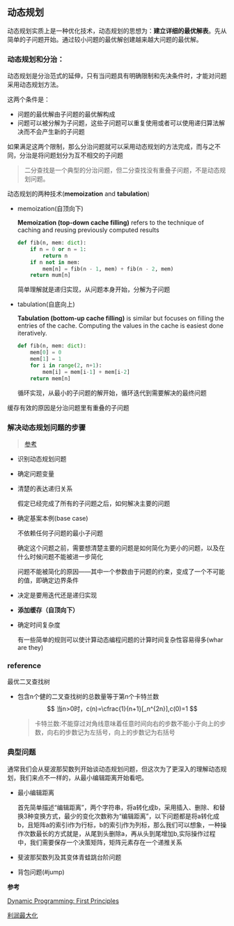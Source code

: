 ## 动态规划

动态规划实质上是一种优化技术，动态规划的思想为：**建立详细的最优解表**。先从简单的子问题开始。通过较小问题的最优解创建越来越大问题的最优解。

### 动态规划和分治：

动态规划是分治范式的延伸，只有当问题具有明确限制和先决条件时，才能对问题采用动态规划方法。

这两个条件是：

- 问题的最优解由子问题的最优解构成
- 问题可以被分解为子问题，这些子问题可以重复使用或者可以使用递归算法解决而不会产生新的子问题

如果满足这两个限制，那么分治问题就可以采用动态规划的方法完成，而与之不同，分治是将问题划分为互不相交的子问题

> 二分查找是一个典型的分治问题，但二分查找没有重叠子问题，不是动态规划问题。

动态规划的两种技术(**memoization** and **tabulation**) 

- memoization(自顶向下)

  **Memoization (top-down cache filling)** refers to the technique of caching and reusing previously computed results

  ```python
  def fib(n, mem: dict):
      if n = 0 or n = 1:
          return n
      if n not in mem:
          mem[n] = fib(n - 1, mem) + fib(n - 2, mem)
      return mum[n]
  ```

  简单理解就是递归实现，从问题本身开始，分解为子问题

- tabulation(自底向上)

  **Tabulation (bottom-up cache filling)** is similar but focuses on filling the entries of the cache. Computing the values in the cache is easiest done iteratively. 

  ```python
  def fib(n, mem: dict):
      mem[0] = 0
      mem[1] = 1
      for i in range(2, n+1):
          mem[i] = mem[i-1] + mem[i-2]
      return mem[n]
  ```

  循环实现，从最小的子问题的解开始，循环迭代到需要解决的最终问题

缓存有效的原因是分治问题里有重叠的子问题

### 解决动态规划问题的步骤

> [参考](http://blog.refdash.com/dynamic-programming-tutorial-example/)

- 识别动态规划问题

- 确定问题变量

- 清楚的表达递归关系

  假定已经完成了所有的子问题之后，如何解决主要的问题

- 确定基案本例(base case)

  不依赖任何子问题的最小子问题

  确定这个问题之前，需要想清楚主要的问题是如何简化为更小的问题，以及在什么时候问题不能被进一步简化

  问题不能被简化的原因——其中一个参数由于问题的约束，变成了一个不可能的值，即确定边界条件

- 决定是要用迭代还是递归实现

- **添加缓存（自顶向下）**

- 确定时间复杂度

  有一些简单的规则可以使计算动态编程问题的计算时间复杂性容易得多(whar are they)

### reference

最优二叉查找树

- 包含n个健的二叉查找树的总数量等于第n个卡特兰数
  $$
  当n>0时，c(n)=\cfrac{1}{n+1}[_n^{2n}],c(0)=1
  $$

  > 卡特兰数:不能穿过对角线意味着任意时间向右的步数不能小于向上的步数，向右的步数记为左括号，向上的步数记为右括号



### 典型问题

通常我们会从斐波那契数列开始谈动态规划问题，但这次为了更深入的理解动态规划，我们来点不一样的，从最小编辑距离开始看吧。

- 最小编辑距离

  首先简单描述“编辑距离”，两个字符串，将a转化成b，采用插入、删除、和替换3种变换方式，最少的变化次数称为“编辑距离”，以下问题都是将a转化成b，且矩阵a的索引i作为行标，b的索引j作为列标，那么我们可以想象，一种操作次数最长的方式就是，从尾到头删除a，再从头到尾增加b,实际操作过程中，我们需要保存一个决策矩阵，矩阵元素存在一个递推关系



- 斐波那契数列及其变体青蛙跳台阶问题
- 背包问题(#jump)



**参考**

[Dynamic Programming: First Principles](http://www.flawlessrhetoric.com/Dynamic-Programming-First-Principles)

[利润最大化](https://lukasmericle.github.io/dynprotut/)



